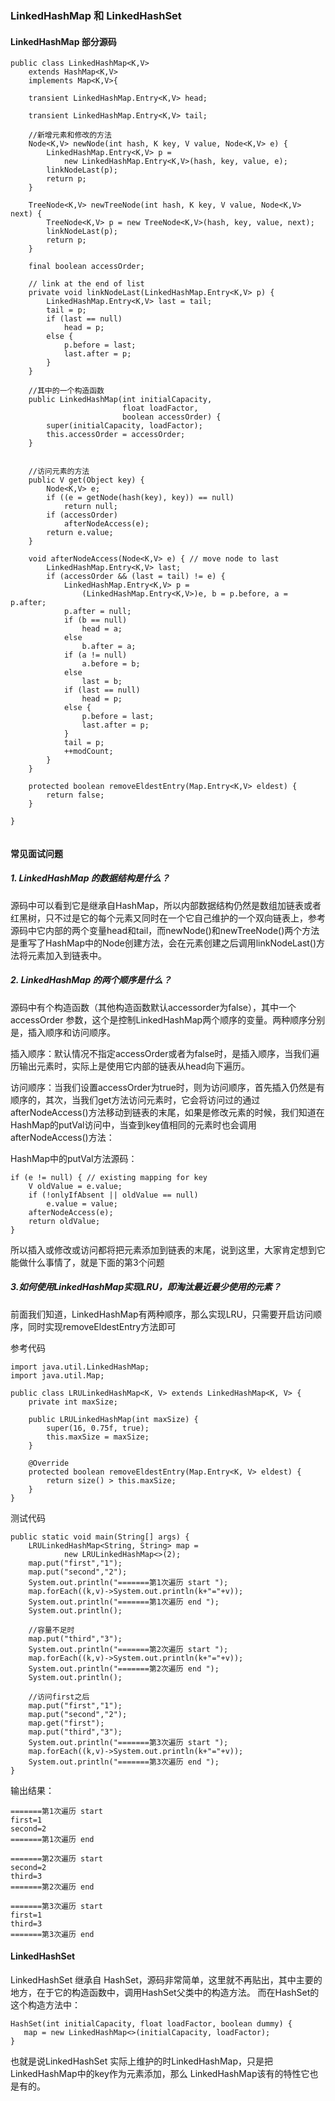 ### LinkedHashMap 和 LinkedHashSet

#### LinkedHashMap 部分源码

```
public class LinkedHashMap<K,V>
    extends HashMap<K,V>
    implements Map<K,V>{
        
    transient LinkedHashMap.Entry<K,V> head;

    transient LinkedHashMap.Entry<K,V> tail; 
    
    //新增元素和修改的方法
    Node<K,V> newNode(int hash, K key, V value, Node<K,V> e) {
        LinkedHashMap.Entry<K,V> p =
            new LinkedHashMap.Entry<K,V>(hash, key, value, e);
        linkNodeLast(p);
        return p;
    }
 
    TreeNode<K,V> newTreeNode(int hash, K key, V value, Node<K,V> next) {
        TreeNode<K,V> p = new TreeNode<K,V>(hash, key, value, next);
        linkNodeLast(p);
        return p;
    }

    final boolean accessOrder;

    // link at the end of list
    private void linkNodeLast(LinkedHashMap.Entry<K,V> p) {
        LinkedHashMap.Entry<K,V> last = tail;
        tail = p;
        if (last == null)
            head = p;
        else {
            p.before = last;
            last.after = p;
        }
    }
    
    //其中的一个构造函数
    public LinkedHashMap(int initialCapacity,
                         float loadFactor,
                         boolean accessOrder) {
        super(initialCapacity, loadFactor);
        this.accessOrder = accessOrder;
    }

    
    //访问元素的方法
    public V get(Object key) {
        Node<K,V> e;
        if ((e = getNode(hash(key), key)) == null)
            return null;
        if (accessOrder)
            afterNodeAccess(e);
        return e.value;
    }

    void afterNodeAccess(Node<K,V> e) { // move node to last
        LinkedHashMap.Entry<K,V> last;
        if (accessOrder && (last = tail) != e) {
            LinkedHashMap.Entry<K,V> p =
                (LinkedHashMap.Entry<K,V>)e, b = p.before, a = p.after;
            p.after = null;
            if (b == null)
                head = a;
            else
                b.after = a;
            if (a != null)
                a.before = b;
            else
                last = b;
            if (last == null)
                head = p;
            else {
                p.before = last;
                last.after = p;
            }
            tail = p;
            ++modCount;
        }
    }

    protected boolean removeEldestEntry(Map.Entry<K,V> eldest) {
        return false;
    }
        
}


```

#### 常见面试问题

##### 1. LinkedHashMap 的数据结构是什么？

源码中可以看到它是继承自HashMap，所以内部数据结构仍然是数组加链表或者红黑树，只不过是它的每个元素又同时在一个它自己维护的一个双向链表上，参考源码中它内部的两个变量head和tail，而newNode()和newTreeNode()两个方法是重写了HashMap中的Node创建方法，会在元素创建之后调用linkNodeLast()方法将元素加入到链表中。

##### 2. LinkedHashMap 的两个顺序是什么？

源码中有个构造函数（其他构造函数默认accessorder为false），其中一个 accessOrder 参数，这个是控制LinkedHashMap两个顺序的变量。两种顺序分别是，插入顺序和访问顺序。

插入顺序：默认情况不指定accessOrder或者为false时，是插入顺序，当我们遍历输出元素时，实际上是使用它内部的链表从head向下遍历。

访问顺序：当我们设置accessOrder为true时，则为访问顺序，首先插入仍然是有顺序的，其次，当我们get方法访问元素时，它会将访问过的通过afterNodeAccess()方法移动到链表的末尾，如果是修改元素的时候，我们知道在HashMap的putVal访问中，当查到key值相同的元素时也会调用afterNodeAccess()方法：

HashMap中的putVal方法源码：

```
if (e != null) { // existing mapping for key
    V oldValue = e.value;
    if (!onlyIfAbsent || oldValue == null)
        e.value = value;
    afterNodeAccess(e);
    return oldValue;
}
```
所以插入或修改或访问都将把元素添加到链表的末尾，说到这里，大家肯定想到它能做什么事情了，就是下面的第3个问题

##### 3.如何使用LinkedHashMap实现LRU，即淘汰最近最少使用的元素？

前面我们知道，LinkedHashMap有两种顺序，那么实现LRU，只需要开启访问顺序，同时实现removeEldestEntry方法即可

参考代码

```
import java.util.LinkedHashMap;
import java.util.Map;

public class LRULinkedHashMap<K, V> extends LinkedHashMap<K, V> {
    private int maxSize;

    public LRULinkedHashMap(int maxSize) {
        super(16, 0.75f, true);
        this.maxSize = maxSize;
    }

    @Override
    protected boolean removeEldestEntry(Map.Entry<K, V> eldest) {
        return size() > this.maxSize;
    }
}

```

测试代码

```
public static void main(String[] args) {
    LRULinkedHashMap<String, String> map =
            new LRULinkedHashMap<>(2);
    map.put("first","1");
    map.put("second","2");
    System.out.println("=======第1次遍历 start ");
    map.forEach((k,v)->System.out.println(k+"="+v));
    System.out.println("=======第1次遍历 end ");
    System.out.println();

    //容量不足时
    map.put("third","3");
    System.out.println("=======第2次遍历 start ");
    map.forEach((k,v)->System.out.println(k+"="+v));
    System.out.println("=======第2次遍历 end ");
    System.out.println();

    //访问first之后
    map.put("first","1");
    map.put("second","2");
    map.get("first");
    map.put("third","3");
    System.out.println("=======第3次遍历 start ");
    map.forEach((k,v)->System.out.println(k+"="+v));
    System.out.println("=======第3次遍历 end ");
}
```

输出结果：

```
=======第1次遍历 start 
first=1
second=2
=======第1次遍历 end 

=======第2次遍历 start 
second=2
third=3
=======第2次遍历 end 

=======第3次遍历 start 
first=1
third=3
=======第3次遍历 end 
```


#### LinkedHashSet 

LinkedHashSet 继承自 HashSet，源码非常简单，这里就不再贴出，其中主要的地方，在于它的构造函数中，调用HashSet父类中的构造方法。
而在HashSet的这个构造方法中：

```
HashSet(int initialCapacity, float loadFactor, boolean dummy) {
   map = new LinkedHashMap<>(initialCapacity, loadFactor);
}
```

也就是说LinkedHashSet 实际上维护的时LinkedHashMap，只是把LinkedHashMap中的key作为元素添加，那么 LinkedHashMap该有的特性它也是有的。

